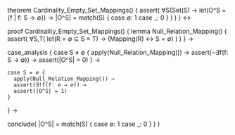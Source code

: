theorem Cardinality_Empty_Set_Mappings() {
  assert(
    ∀S(Set(S) →
      let(O^S = {f | f: S → ∅}) →
      |O^S| = match(S) {
        case ∅: 1
        case _: 0
      }
    )
  )
} ↔

proof Cardinality_Empty_Set_Mappings() {
  lemma Null_Relation_Mapping() {
    assert(
      ∀S,T(
        let(R = ∅ ⊆ S × T) →
        (Mapping(R) ↔ S = ∅)
      )
    )
  } →
  
  case_analysis {
    case S ≠ ∅ {
      apply(Null_Relation_Mapping()) →
      assert(¬∃f(f: S → ∅)) →
      assert(|O^S| = 0)
    } →
    
    case S = ∅ {
      apply(Null_Relation_Mapping()) →
      assert(∃!f(f: ∅ → ∅)) →
      assert(|O^S| = 1)
    }
  } →
  
  conclude(
    |O^S| = match(S) {
      case ∅: 1
      case _: 0
    }
  )
}